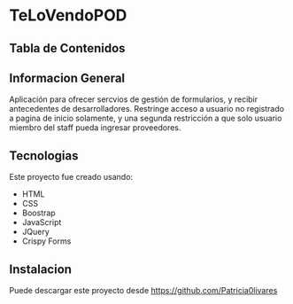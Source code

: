 # TeLoVendoPOD
## Tabla de Contenidos

## Informacion General 
Aplicación para ofrecer sercvios de gestión de formularios, y recibir antecedentes de desarrolladores.
Restringe acceso a usuario no registrado a pagina de inicio solamente, y una segunda restricción a que solo usuario miembro del staff pueda ingresar proveedores.
	
## Tecnologias
Este proyecto fue creado usando:
* HTML
* CSS
* Boostrap
* JavaScript
* JQuery
* Crispy Forms
	
## Instalacion
Puede descargar este proyecto desde https://github.com/Patricia0livares





